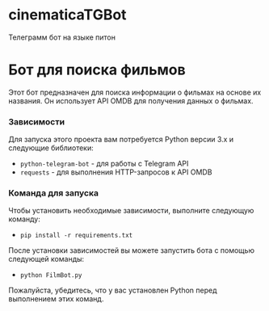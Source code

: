 # cinematicaTGBot
Телеграмм бот на языке питон
# Бот для поиска фильмов

Этот бот предназначен для поиска информации о фильмах на основе их названия. Он использует API OMDB для получения данных о фильмах.

### Зависимости

Для запуска этого проекта вам потребуется Python версии 3.x и следующие библиотеки:

- `python-telegram-bot` - для работы с Telegram API
- `requests` - для выполнения HTTP-запросов к API OMDB

### Команда для запуска

Чтобы установить необходимые зависимости, выполните следующую команду:

- `pip install -r requirements.txt`

После установки зависимостей вы можете запустить бота с помощью следующей команды:

- `python FilmBot.py`

Пожалуйста, убедитесь, что у вас установлен Python перед выполнением этих команд.